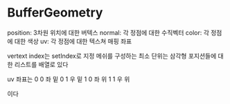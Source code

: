 # BufferGeometry

position: 3차원 위치에 대한 버텍스
normal: 각 정점에 대한 수직벡터
color: 각 정점에 대한 색상
uv: 각 정점에 대한 텍스쳐 매핑 좌표

vertext index는 setIndex로 지정
메쉬를 구성하는 최소 단위는 삼각형 포지션들에 대한 리스트를 배열로 있다

uv 좌표는
0 0 좌 밑
0 1 우 밑
1 0 좌 위
1 1 우 위

이다

